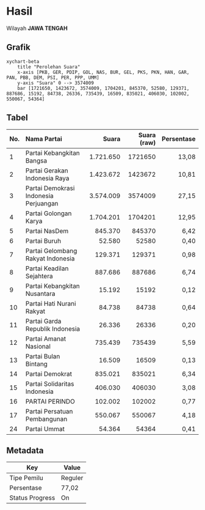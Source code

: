 # Hasil

Wilayah **JAWA TENGAH**

## Grafik

```mermaid
xychart-beta
    title "Perolehan Suara"
    x-axis [PKB, GER, PDIP, GOL, NAS, BUR, GEL, PKS, PKN, HAN, GAR, PAN, PBB, DEM, PSI, PER, PPP, UMM]
    y-axis "Suara" 0 --> 3574009
    bar [1721650, 1423672, 3574009, 1704201, 845370, 52580, 129371, 887686, 15192, 84738, 26336, 735439, 16509, 835021, 406030, 102002, 550067, 54364]
```

## Tabel

| No. | Nama Partai                           | Suara     | Suara (raw) | Persentase |
|:--- |:------------------------------------- | ---------:| -----------:| ----------:|
| 1   | Partai Kebangkitan Bangsa             | 1.721.650 | 1721650     | 13,08      |
| 2   | Partai Gerakan Indonesia Raya         | 1.423.672 | 1423672     | 10,81      |
| 3   | Partai Demokrasi Indonesia Perjuangan | 3.574.009 | 3574009     | 27,15      |
| 4   | Partai Golongan Karya                 | 1.704.201 | 1704201     | 12,95      |
| 5   | Partai NasDem                         | 845.370   | 845370      | 6,42       |
| 6   | Partai Buruh                          | 52.580    | 52580       | 0,40       |
| 7   | Partai Gelombang Rakyat Indonesia     | 129.371   | 129371      | 0,98       |
| 8   | Partai Keadilan Sejahtera             | 887.686   | 887686      | 6,74       |
| 9   | Partai Kebangkitan Nusantara          | 15.192    | 15192       | 0,12       |
| 10  | Partai Hati Nurani Rakyat             | 84.738    | 84738       | 0,64       |
| 11  | Partai Garda Republik Indonesia       | 26.336    | 26336       | 0,20       |
| 12  | Partai Amanat Nasional                | 735.439   | 735439      | 5,59       |
| 13  | Partai Bulan Bintang                  | 16.509    | 16509       | 0,13       |
| 14  | Partai Demokrat                       | 835.021   | 835021      | 6,34       |
| 15  | Partai Solidaritas Indonesia          | 406.030   | 406030      | 3,08       |
| 16  | PARTAI PERINDO                        | 102.002   | 102002      | 0,77       |
| 17  | Partai Persatuan Pembangunan          | 550.067   | 550067      | 4,18       |
| 24  | Partai Ummat                          | 54.364    | 54364       | 0,41       |


## Metadata

| Key             | Value   |
| --------------- | ------- |
| Tipe Pemilu     | Reguler |
| Persentase      | 77,02   |
| Status Progress | On      |



